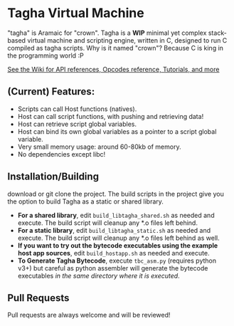 # Tagha Virtual Machine
"tagha" is Aramaic for "crown".
Tagha is a **WIP** minimal yet complex stack-based virtual machine and scripting engine, written in C, designed to run C compiled as tagha scripts. Why is it named "crown"? Because C is king in the programming world :P

[See the Wiki for API references, Opcodes reference, Tutorials, and more](https://github.com/assyrianic/Tagha-Virtual-Machine/wiki)

## (Current) Features:
* Scripts can call Host functions (natives).
* Host can call script functions, with pushing and retrieving data!
* Host can retrieve script global variables.
* Host can bind its own global variables as a pointer to a script global variable.
* Very small memory usage: around 60-80kb of memory.
* No dependencies except libc!

## Installation/Building
download or git clone the project. The build scripts in the project give you the option to build Tagha as a static or shared library.

* **For a shared library**, edit `build_libtagha_shared.sh` as needed and execute. The build script will cleanup any \*.o files left behind.
* **For a static library**, edit `build_libtagha_static.sh` as needed and execute. The build script will cleanup any \*.o files left behind as well.
* **If you want to try out the bytecode executables using the example host app sources**, edit `build_hostapp.sh` as needed and execute.
* **To Generate Tagha Bytecode**, execute `tbc_asm.py` (requires python v3+) but careful as python assembler will generate the bytecode executables _in the same directory where it is executed_.

## Pull Requests
Pull requests are always welcome and will be reviewed!
